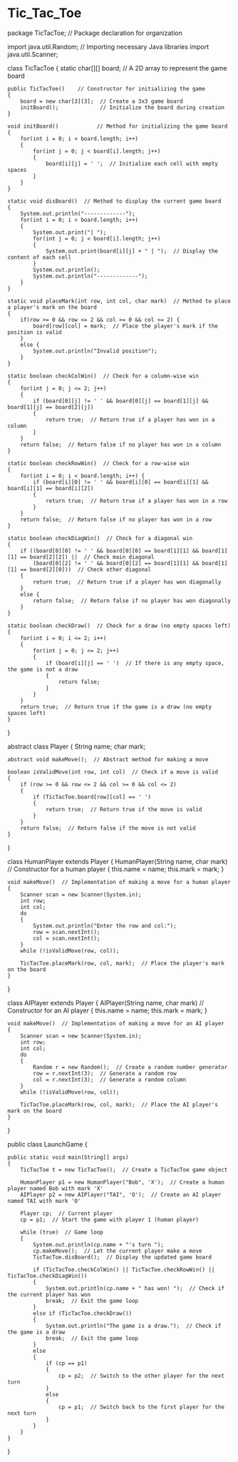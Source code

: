 # Tic_Tac_Toe

package TicTacToe;  // Package declaration for organization

import java.util.Random;  // Importing necessary Java libraries
import java.util.Scanner;

class TicTacToe
{
	 static char[][] board;  // A 2D array to represent the game board
	
	public TicTacToe()    // Constructor for initializing the game
	{
		board = new char[3][3];  // Create a 3x3 game board
		initBoard();	         // Initialize the board during creation
	}
	
	void initBoard()            // Method for initializing the game board
	{
		for(int i = 0; i < board.length; i++) 
		{
			for(int j = 0; j < board[i].length; j++) 
			{
				board[i][j] = ' ';  // Initialize each cell with empty spaces
			}
		}
	}
	
	static void disBoard()  // Method to display the current game board
	{
		System.out.println("-------------");
		for(int i = 0; i < board.length; i++) 
		{
			System.out.print("| ");
			for(int j = 0; j < board[i].length; j++) 
			{
				System.out.print(board[i][j] + " | ");  // Display the content of each cell
			}
			System.out.println();
			System.out.println("-------------");
		}
	}
	
	static void placeMark(int row, int col, char mark)  // Method to place a player's mark on the board
	{
		if(row >= 0 && row <= 2 && col >= 0 && col <= 2) {
			board[row][col] = mark;  // Place the player's mark if the position is valid
		}
		else {
			System.out.println("Invalid position");
		}
	}
	
	static boolean checkColWin()  // Check for a column-wise win
	{
		for(int j = 0; j <= 2; j++) 
		{
			if (board[0][j] != ' ' && board[0][j] == board[1][j] && board[1][j] == board[2][j]) 
			{
				return true;  // Return true if a player has won in a column
			}
		}
		return false;  // Return false if no player has won in a column
	}
	
	static boolean checkRowWin()  // Check for a row-wise win
	{
		for(int i = 0; i < board.length; i++) {
			if (board[i][0] != ' ' && board[i][0] == board[i][1] && board[i][1] == board[i][2])
			{
				return true;  // Return true if a player has won in a row
			}
		}
		return false;  // Return false if no player has won in a row
	}
	
	static boolean checkDiagWin()  // Check for a diagonal win
	{
		if ((board[0][0] != ' ' && board[0][0] == board[1][1] && board[1][1] == board[2][2]) ||  // Check main diagonal
		    (board[0][2] != ' ' && board[0][2] == board[1][1] && board[1][1] == board[2][0]))  // Check other diagonal
		{
			return true;  // Return true if a player has won diagonally
		}
		else {
			return false;  // Return false if no player has won diagonally
		}
	}
	
	static boolean checkDraw()  // Check for a draw (no empty spaces left)
	{
		for(int i = 0; i <= 2; i++) 
		{
			for(int j = 0; j <= 2; j++) 
			{
				if (board[i][j] == ' ')  // If there is any empty space, the game is not a draw
				{
					return false;
				}
			}
		}
		return true;  // Return true if the game is a draw (no empty spaces left)
	}	
}

abstract class Player
{
	String name;
	char mark;
	
	abstract void makeMove();  // Abstract method for making a move
	
	boolean isValidMove(int row, int col)  // Check if a move is valid
	{
		if (row >= 0 && row <= 2 && col >= 0 && col <= 2)
		{
			if (TicTacToe.board[row][col] == ' ') 
			{
				return true;  // Return true if the move is valid
			}
		}
		return false;  // Return false if the move is not valid
	}
}

class HumanPlayer extends Player
{
	HumanPlayer(String name, char mark)  // Constructor for a human player
	{
		this.name = name;
		this.mark = mark;
	}
	
	void makeMove()  // Implementation of making a move for a human player
	{
		Scanner scan = new Scanner(System.in);
		int row;
		int col;
		do 
		{
			System.out.println("Enter the row and col:");
			row = scan.nextInt();
			col = scan.nextInt();
		}
		while (!isValidMove(row, col));
		
		TicTacToe.placeMark(row, col, mark);  // Place the player's mark on the board
	}
}

class AIPlayer extends Player
{
	AIPlayer(String name, char mark)  // Constructor for an AI player
	{
		this.name = name;
		this.mark = mark;
	}
	
	void makeMove()  // Implementation of making a move for an AI player
	{
		Scanner scan = new Scanner(System.in);
		int row;
		int col;
		do 
		{
			Random r = new Random();  // Create a random number generator
			row = r.nextInt(3);  // Generate a random row
			col = r.nextInt(3);  // Generate a random column
		}
		while (!isValidMove(row, col));
		
		TicTacToe.placeMark(row, col, mark);  // Place the AI player's mark on the board
	}
}

public class LaunchGame {

	public static void main(String[] args) 
	{
		TicTacToe t = new TicTacToe();  // Create a TicTacToe game object
		
		HumanPlayer p1 = new HumanPlayer("Bob", 'X');  // Create a human player named Bob with mark 'X'
		AIPlayer p2 = new AIPlayer("TAI", 'O');  // Create an AI player named TAI with mark 'O'
		
		Player cp;  // Current player
		cp = p1;  // Start the game with player 1 (human player)
		
		while (true)  // Game loop
		{
			System.out.println(cp.name + "'s turn ");
			cp.makeMove();  // Let the current player make a move
			TicTacToe.disBoard();  // Display the updated game board
			
			if (TicTacToe.checkColWin() || TicTacToe.checkRowWin() || TicTacToe.checkDiagWin()) 
			{
				System.out.println(cp.name + " has won! ");  // Check if the current player has won
				break;  // Exit the game loop
			}
			else if (TicTacToe.checkDraw()) 
			{
				System.out.println("The game is a draw.");  // Check if the game is a draw
				break;  // Exit the game loop
			}
			else
			{
				if (cp == p1) 
				{
					cp = p2;  // Switch to the other player for the next turn
				}
				else
				{
					cp = p1;  // Switch back to the first player for the next turn
				}
			}
		}
	}
}

